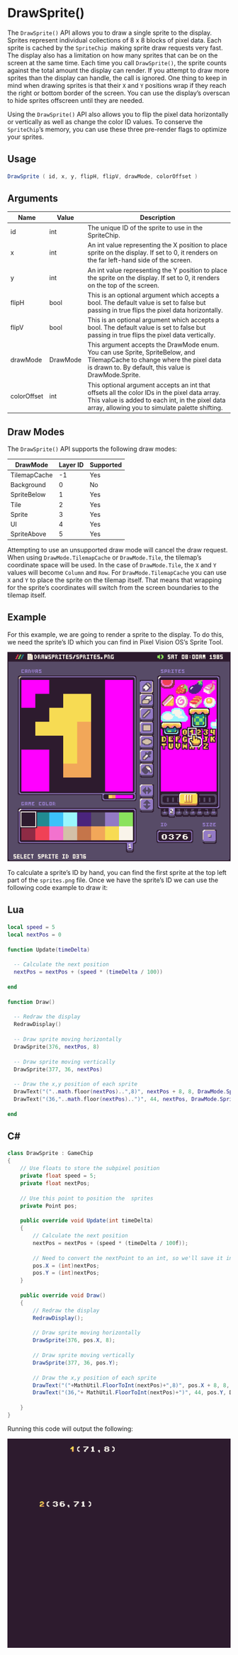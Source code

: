 # DrawSprite()

The `DrawSprite()` API allows you to draw a single sprite to the display. Sprites represent individual collections of 8 x 8 blocks of pixel data. Each sprite is cached by the `SpriteChip `making sprite draw requests very fast. The display also has a limitation on how many sprites that can be on the screen at the same time. Each time you call `DrawSprite()`, the sprite counts against the total amount the display can render. If you attempt to draw more sprites than the display can handle, the call is ignored. One thing to keep in mind when drawing sprites is that their `X` and `Y` positions wrap if they reach the right or bottom border of the screen. You can use the display’s overscan to hide sprites offscreen until they are needed.

Using the `DrawSprite()` API also allows you to flip the pixel data horizontally or vertically as well as change the color ID values. To conserve the `SpriteChip`’s memory, you can use these three pre-render flags to optimize your sprites.

## Usage

```csharp
DrawSprite ( id, x, y, flipH, flipV, drawMode, colorOffset )
```

## Arguments

| Name        | Value    | Description                                                                                                                                                                                          |
|-------------|----------|------------------------------------------------------------------------------------------------------------------------------------------------------------------------------------------------------|
| id          | int      | The unique ID of the sprite to use in the SpriteChip\.                                                                                                                                               |
| x           | int      | An int value representing the X position to place sprite on the display\. If set to 0, it renders on the far left\-hand side of the screen\.                                                         |
| y           | int      | An int value representing the Y position to place the sprite on the display\. If set to 0, it renders on the top of the screen\.                                                                     |
| flipH       | bool     | This is an optional argument which accepts a bool\. The default value is set to false but passing in true flips the pixel data horizontally\.                                                        |
| flipV       | bool     | This is an optional argument which accepts a bool\. The default value is set to false but passing in true flips the pixel data vertically\.                                                          |
| drawMode    | DrawMode | This argument accepts the DrawMode enum\. You can use Sprite, SpriteBelow, and TilemapCache to change where the pixel data is drawn to\. By default, this value is DrawMode\.Sprite\.                |
| colorOffset | int      | This optional argument accepts an int that offsets all the color IDs in the pixel data array\. This value is added to each int, in the pixel data array, allowing you to simulate palette shifting\. |

## Draw Modes

The `DrawSprite()` API supports the following draw modes:

| DrawMode     | Layer ID | Supported |
|--------------|----------|-----------|
| TilemapCache | \-1      | Yes       |
| Background   | 0        | No        |
| SpriteBelow  | 1        | Yes       |
| Tile         | 2        | Yes       |
| Sprite       | 3        | Yes       |
| UI           | 4        | Yes       |
| SpriteAbove  | 5        | Yes       |


Attempting to use an unsupported draw mode will cancel the draw request. When using `DrawMode.TilemapCache` or `DrawMode.Tile`, the tilemap’s coordinate space will be used. In the case of `DrawMode.Tile`, the `X` and `Y` values will become `Column` and `Row`. For `DrawMode.TilemapCache` you can use `X` and `Y` to place the sprite on the tilemap itself. That means that wrapping for the sprite’s coordinates will switch from the screen boundaries to the tilemap itself.

## Example

For this example, we are going to render a sprite to the display. To do this, we need the sprite’s ID which you can find in Pixel Vision OS’s Sprite Tool.

![image alt text](images/DrawSprite_image_0.png)

To calculate a sprite’s ID by hand, you can find the first sprite at the top left part of the `sprites.png` file. Once we have the sprite’s ID we can use the following code example to draw it:



## Lua

```lua
local speed = 5
local nextPos = 0

function Update(timeDelta)

  -- Calculate the next position
  nextPos = nextPos + (speed * (timeDelta / 100))

end

function Draw()

  -- Redraw the display
  RedrawDisplay()

  -- Draw sprite moving horizontally
  DrawSprite(376, nextPos, 8)

  -- Draw sprite moving vertically
  DrawSprite(377, 36, nextPos)

  -- Draw the x,y position of each sprite
  DrawText("("..math.floor(nextPos)..",8)", nextPos + 8, 8, DrawMode.Sprite, "large", 15)
  DrawText("(36,"..math.floor(nextPos)..")", 44, nextPos, DrawMode.Sprite, "large", 15)

end
```



## C#

```csharp
class DrawSprite : GameChip
{
    // Use floats to store the subpixel position
    private float speed = 5;
    private float nextPos;

    // Use this point to position the  sprites
    private Point pos;

    public override void Update(int timeDelta)
    { 
        // Calculate the next position
        nextPos = nextPos + (speed * (timeDelta / 100f));

        // Need to convert the nextPoint to an int, so we'll save it in a point
        pos.X = (int)nextPos;
        pos.Y = (int)nextPos;
    }

    public override void Draw()
    { 
        // Redraw the display
        RedrawDisplay();

        // Draw sprite moving horizontally
        DrawSprite(376, pos.X, 8);

        // Draw sprite moving vertically
        DrawSprite(377, 36, pos.Y);

        // Draw the x,y position of each sprite
        DrawText("("+MathUtil.FloorToInt(nextPos)+",8)", pos.X + 8, 8, DrawMode.Sprite, "large", 15);
        DrawText("(36,"+ MathUtil.FloorToInt(nextPos)+")", 44, pos.Y, DrawMode.Sprite, "large", 15);

    }
}
```



Running this code will output the following:

![image alt text](images/DrawSpriteOutput_image_0.png)


